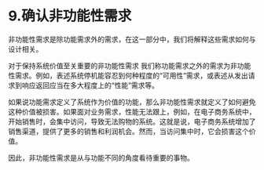 # 9.确认非功能性需求

非功能性需求是除功能需求外的需求，在这一部分中，我们将解释这些需求如何与设计相关。

对于保持系统价值至关重要的非功能性需求 我们称功能需求之外的需求为非功能性需求。例如，表述系统停机能容忍到何种程度的“可用性”需求，或表述从发出请求到响应返回应当在多大程度上的“性能”需求等。

如果说功能需求定义了系统作为价值的功能，那么非功能性需求就定义了如何避免这种价值被损害。如果面对业务需求，性能无法跟上，例如，在电子商务系统中，开始销售时，会集中访问，导致无法购物的系统。这就是说，电子商务系统增加了销售渠道，提供了更多的销售和利润机会。然而，当访问集中时，它会损害这个价值。

因此，非功能性需求是从与功能不同的角度看待重要的事物。